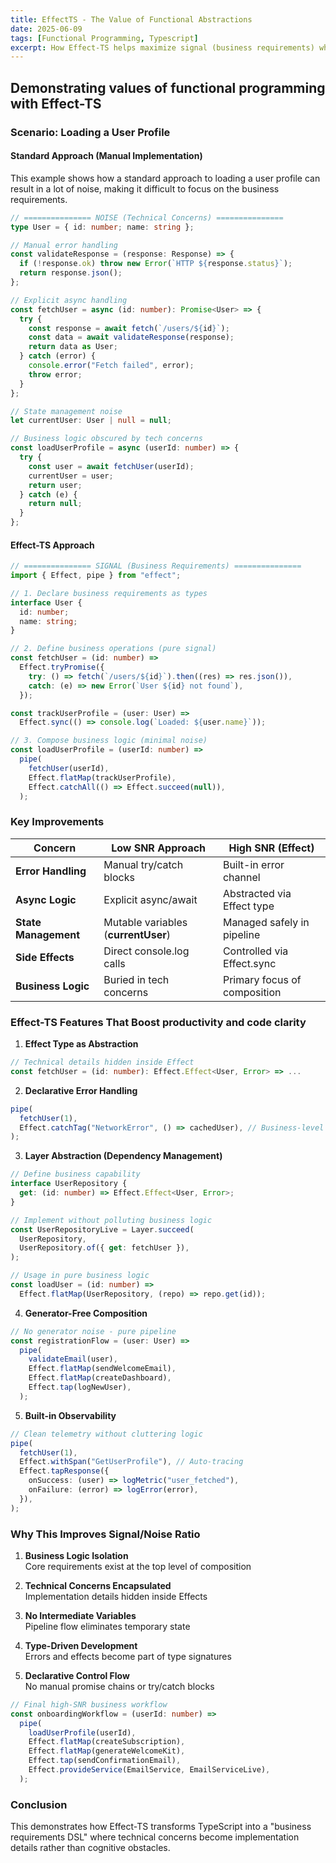 ```yaml
---
title: EffectTS - The Value of Functional Abstractions
date: 2025-06-09
tags: [Functional Programming, Typescript]
excerpt: How Effect-TS helps maximize signal (business requirements) while minimizing noise (technical implementation) through functional abstractions
---
```


## Demonstrating values of functional programming with Effect-TS

### Scenario: Loading a User Profile

#### Standard Approach (Manual Implementation)

This example shows how a standard approach to loading a user profile can result
in a lot of noise, making it difficult to focus on the business requirements.

```typescript
// =============== NOISE (Technical Concerns) ===============
type User = { id: number; name: string };

// Manual error handling
const validateResponse = (response: Response) => {
  if (!response.ok) throw new Error(`HTTP ${response.status}`);
  return response.json();
};

// Explicit async handling
const fetchUser = async (id: number): Promise<User> => {
  try {
    const response = await fetch(`/users/${id}`);
    const data = await validateResponse(response);
    return data as User;
  } catch (error) {
    console.error("Fetch failed", error);
    throw error;
  }
};

// State management noise
let currentUser: User | null = null;

// Business logic obscured by tech concerns
const loadUserProfile = async (userId: number) => {
  try {
    const user = await fetchUser(userId);
    currentUser = user;
    return user;
  } catch (e) {
    return null;
  }
};
```

#### Effect-TS Approach

```typescript
// =============== SIGNAL (Business Requirements) ===============
import { Effect, pipe } from "effect";

// 1. Declare business requirements as types
interface User {
  id: number;
  name: string;
}

// 2. Define business operations (pure signal)
const fetchUser = (id: number) =>
  Effect.tryPromise({
    try: () => fetch(`/users/${id}`).then((res) => res.json()),
    catch: (e) => new Error(`User ${id} not found`),
  });

const trackUserProfile = (user: User) =>
  Effect.sync(() => console.log(`Loaded: ${user.name}`));

// 3. Compose business logic (minimal noise)
const loadUserProfile = (userId: number) =>
  pipe(
    fetchUser(userId),
    Effect.flatMap(trackUserProfile),
    Effect.catchAll(() => Effect.succeed(null)),
  );
```

### Key Improvements

| **Concern**          | **Low SNR Approach**                | **High SNR (Effect)**        |
| -------------------- | ----------------------------------- | ---------------------------- |
| **Error Handling**   | Manual try/catch blocks             | Built-in error channel       |
| **Async Logic**      | Explicit async/await                | Abstracted via Effect type   |
| **State Management** | Mutable variables (**currentUser**) | Managed safely in pipeline   |
| **Side Effects**     | Direct console.log calls            | Controlled via Effect.sync   |
| **Business Logic**   | Buried in tech concerns             | Primary focus of composition |

### Effect-TS Features That Boost productivity and code clarity

1. **Effect Type as Abstraction**

```typescript
// Technical details hidden inside Effect
const fetchUser = (id: number): Effect.Effect<User, Error> => ...
```

2. **Declarative Error Handling**

```typescript
pipe(
  fetchUser(1),
  Effect.catchTag("NetworkError", () => cachedUser), // Business-level recovery
);
```

3. **Layer Abstraction (Dependency Management)**

```typescript
// Define business capability
interface UserRepository {
  get: (id: number) => Effect.Effect<User, Error>;
}

// Implement without polluting business logic
const UserRepositoryLive = Layer.succeed(
  UserRepository,
  UserRepository.of({ get: fetchUser }),
);

// Usage in pure business logic
const loadUser = (id: number) =>
  Effect.flatMap(UserRepository, (repo) => repo.get(id));
```

4. **Generator-Free Composition**

```typescript
// No generator noise - pure pipeline
const registrationFlow = (user: User) =>
  pipe(
    validateEmail(user),
    Effect.flatMap(sendWelcomeEmail),
    Effect.flatMap(createDashboard),
    Effect.tap(logNewUser),
  );
```

5. **Built-in Observability**

```typescript
// Clean telemetry without cluttering logic
pipe(
  fetchUser(1),
  Effect.withSpan("GetUserProfile"), // Auto-tracing
  Effect.tapResponse({
    onSuccess: (user) => logMetric("user_fetched"),
    onFailure: (error) => logError(error),
  }),
);
```

### Why This Improves Signal/Noise Ratio

1. **Business Logic Isolation**\
   Core requirements exist at the top level of composition

2. **Technical Concerns Encapsulated**\
   Implementation details hidden inside Effects

3. **No Intermediate Variables**\
   Pipeline flow eliminates temporary state

4. **Type-Driven Development**\
   Errors and effects become part of type signatures

5. **Declarative Control Flow**\
   No manual promise chains or try/catch blocks

```typescript
// Final high-SNR business workflow
const onboardingWorkflow = (userId: number) =>
  pipe(
    loadUserProfile(userId),
    Effect.flatMap(createSubscription),
    Effect.flatMap(generateWelcomeKit),
    Effect.tap(sendConfirmationEmail),
    Effect.provideService(EmailService, EmailServiceLive),
  );
```

### Conclusion

This demonstrates how Effect-TS transforms TypeScript into a "business
requirements DSL" where technical concerns become implementation details rather
than cognitive obstacles.
